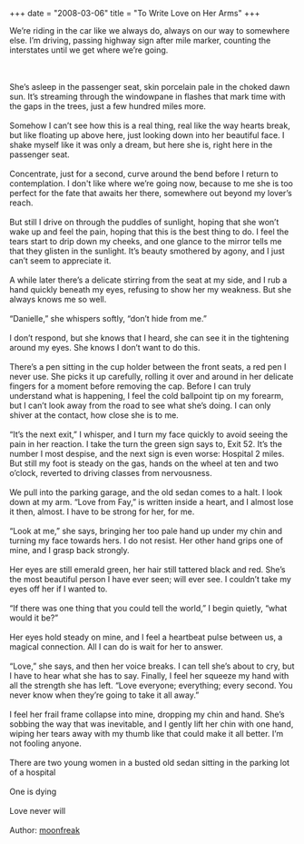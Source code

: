 +++
date = "2008-03-06"
title = "To Write Love on Her Arms"
+++

We’re riding in the car like we always do, always on our way to somewhere else. I’m driving, passing highway sign after mile marker, counting the interstates until we get where we’re going.
<!--more-->
<br><br>
She’s asleep in the passenger seat, skin porcelain pale in the choked dawn sun. It’s streaming through the windowpane in flashes that mark time with the gaps in the trees, just a few hundred miles more.
<br><br>
Somehow I can’t see how this is a real thing, real like the way hearts break, but like floating up above here, just looking down into her beautiful face. I shake myself like it was only a dream, but here she is, right here in the passenger seat.
<br><br>
Concentrate, just for a second, curve around the bend before I return to contemplation. I don't like where we’re going now, because to me she is too perfect for the fate that awaits her there, somewhere out beyond my lover’s reach.
<br><br>
But still I drive on through the puddles of sunlight, hoping that she won’t wake up and feel the pain, hoping that this is the best thing to do. I feel the tears start to drip down my cheeks, and one glance to the mirror tells me that they glisten in the sunlight. It’s beauty smothered by agony, and I just can’t seem to appreciate it.
<br><br>
A while later there’s a delicate stirring from the seat at my side, and I rub a hand quickly beneath my eyes, refusing to show her my weakness. But she always knows me so well.
<br><br>
“Danielle,” she whispers softly, “don’t hide from me.”
<br><br>
I don’t respond, but she knows that I heard, she can see it in the tightening around my eyes. She knows I don’t want to do this.
<br><br>
There’s a pen sitting in the cup holder between the front seats, a red pen I never use. She picks it up carefully, rolling it over and around in her delicate fingers for a moment before removing the cap. Before I can truly understand what is happening, I feel the cold ballpoint tip on my forearm, but I can’t look away from the road to see what she’s doing. I can only shiver at the contact, how close she is to me.
<br><br>
“It’s the next exit,” I whisper, and I turn my face quickly to avoid seeing the pain in her reaction. I take the turn the green sign says to, Exit 52. It’s the number I most despise, and the next sign is even worse: Hospital 2 miles. But still my foot is steady on the gas, hands on the wheel at ten and two o’clock, reverted to driving classes from nervousness.
<br><br>
We pull into the parking garage, and the old sedan comes to a halt. I look down at my arm. “Love from Fay,” is written inside a heart, and I almost lose it then, almost. I have to be strong for her, for me.
<br><br>
“Look at me,” she says, bringing her too pale hand up under my chin and turning my face towards hers. I do not resist. Her other hand grips one of mine, and I grasp back strongly.
<br><br>
Her eyes are still emerald green, her hair still tattered black and red. She’s the most beautiful person I have ever seen; will ever see. I couldn’t take my eyes off her if I wanted to.
<br><br>
“If there was one thing that you could tell the world,” I begin quietly, “what would it be?”
<br><br>
Her eyes hold steady on mine, and I feel a heartbeat pulse between us, a magical connection. All I can do is wait for her to answer.
<br><br>
“Love,” she says, and then her voice breaks. I can tell she’s about to cry, but I have to hear what she has to say. Finally, I feel her squeeze my hand with all the strength she has left. “Love everyone; everything; every second. You never know when they’re going to take it all away.”
<br><br>
I feel her frail frame collapse into mine, dropping my chin and hand. She’s sobbing the way that was inevitable, and I gently lift her chin with one hand, wiping her tears away with my thumb like that could make it all better. I’m not fooling anyone.
<br><br>
There are two young women
in a busted old sedan
sitting in the parking lot of a hospital
<br><br>
One is dying
<br><br>
Love never will
<br><br>
Author: [moonfreak](http://www.deviantart.com/art/To-Write-Love-on-Her-Arms-79303818)

